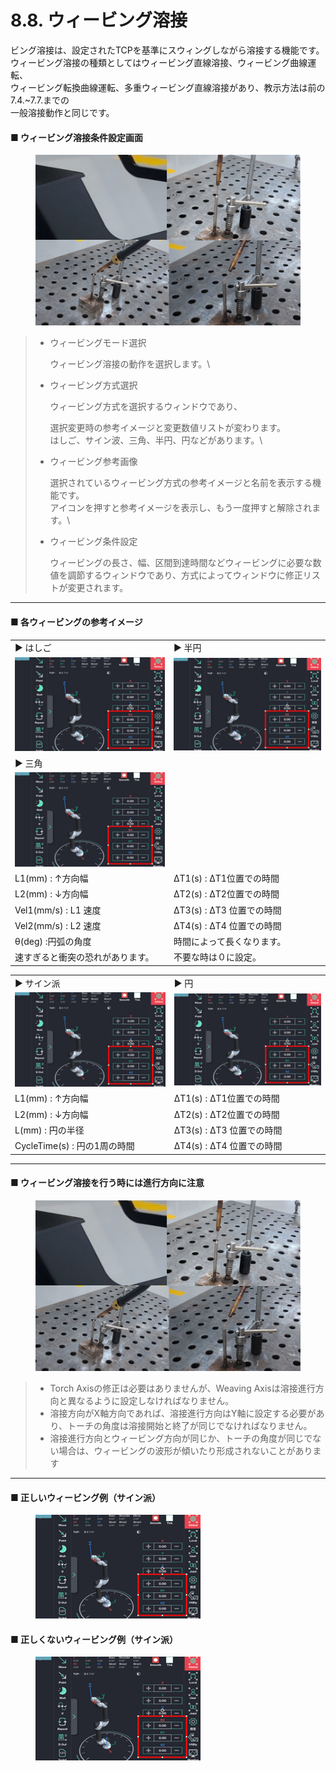# 8.8. ウィービング溶接

ビング溶接は、設定されたTCPを基準にスウィングしながら溶接する機能です。\
ウィービング溶接の種類としてはウィービング直線溶接、ウィービング曲線運転、\
ウィービング転換曲線運転、多重ウィービング直線溶接があり、教示方法は前の7.4.\~7.7.までの\
一般溶接動作と同じです。

#### ■ ウィービング溶接条件設定画面

<figure><img src="../.gitbook/assets/그림4.png" alt="" width="563"><figcaption></figcaption></figure>

> *   ウィービングモード選択
>
>     ウィービング溶接の動作を選択します。\
>
> *   ウィービング方式選択
>
>     ウィービング方式を選択するウィンドウであり、
>
>     選択変更時の参考イメージと変更数値リストが変わります。\
>     はしご、サイン波、三角、半円、円などがあります。\
>
> *   ウィービング参考画像
>
>     選択されているウィービング方式の参考イメージと名前を表示する機能です。\
>     アイコンを押すと参考イメージを表示し、もう一度押すと解除されます。\
>
> *   ウィービング条件設定
>
>     ウィービングの長さ、幅、区間到達時間などウィービングに必要な数値を調節するウィンドウであり、方式によってウィンドウに修正リストが変更されます。



***

#### ■ 各ウィービングの参考イメージ

|                                 |                                 |
| ------------------------------- | ------------------------------- |
| ▶ はしご                           | ▶ 半円                            |
| ![](../.gitbook/assets/그림6.png) | ![](../.gitbook/assets/그림6.png) |
| ▶ 三角                            |                                 |
| ![](../.gitbook/assets/그림6.png) |                                 |
| L1(mm) : ↑方向幅                   | ΔT1(s) : ΔT1位置での時間              |
| L2(mm) : ↓方向幅                   | ΔT2(s) : ΔT2位置での時間              |
| Vel1(mm/s) : L1 速度              | ΔT3(s) : ΔT3 位置での時間             |
| Vel2(mm/s) : L2 速度              | ΔT4(s) : ΔT4 位置での時間             |
| θ(deg) :円弧の角度                   | 時間によって長くなります。                   |
| 速すぎると衝突の恐れがあります。                | 不要な時は０に設定。                      |

|                                 |                                 |
| ------------------------------- | ------------------------------- |
| ▶ サイン派                          | ▶ 円                             |
| ![](../.gitbook/assets/그림6.png) | ![](../.gitbook/assets/그림6.png) |
| L1(mm) : ↑方向幅                   | ΔT1(s) : ΔT1位置での時間              |
| L2(mm) : ↓方向幅                   | ΔT2(s) : ΔT2位置での時間              |
| L(mm) : 円の半径                    | ΔT3(s) : ΔT3 位置での時間             |
| CycleTime(s) : 円の1周の時間          | ΔT4(s) : ΔT4 位置での時間             |



***

#### ■ ウィービング溶接を行う時には進行方向に注意

<figure><img src="../.gitbook/assets/그림4.png" alt=""><figcaption></figcaption></figure>

> * Torch Axisの修正は必要はありませんが、Weaving Axisは溶接進行方向と異なるように設定しなければなりません。
> * 溶接方向がX軸方向であれば、溶接進行方向はY軸に設定する必要があり、トーチの角度は溶接開始と終了が同じでなければなりません。
> * 溶接進行方向とウィービング方向が同じか、トーチの角度が同じでない場合は、ウィービングの波形が傾いたり形成されないことがあります

***

#### ■ 正しいウィービング例（サイン派）

<figure><img src="../.gitbook/assets/그림6.png" alt=""><figcaption></figcaption></figure>

#### ■ 正しくないウィービング例（サイン派）

<figure><img src="../.gitbook/assets/그림6.png" alt=""><figcaption></figcaption></figure>
